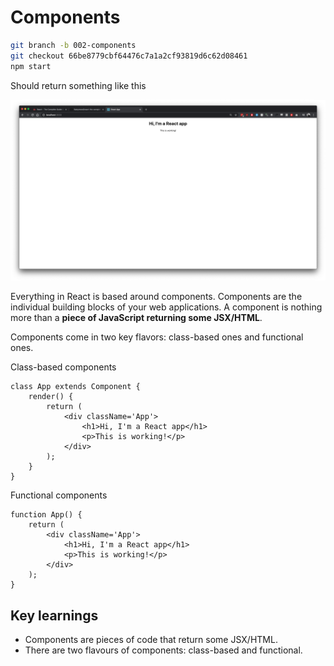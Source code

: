# Components

```bash
git branch -b 002-components
git checkout 66be8779cbf64476c7a1a2cf93819d6c62d08461
npm start
```

Should return something like this

![](/doc/images/002-components.png)

Everything in React is based around components. Components are the individual building blocks of your web applications. 
A component is nothing more than a **piece of JavaScript returning some JSX/HTML**. 

Components come in two key flavors: class-based ones and functional ones. 

Class-based components

```JS
class App extends Component {
    render() {
        return (
            <div className='App'>
                <h1>Hi, I'm a React app</h1>
                <p>This is working!</p>
            </div>
        );
    }
}
```

Functional components

```JS
function App() {
    return (
        <div className='App'>
            <h1>Hi, I'm a React app</h1>
            <p>This is working!</p>
        </div>
    );
}
```

## Key learnings

* Components are pieces of code that return some JSX/HTML.
* There are two flavours of components: class-based and functional.
